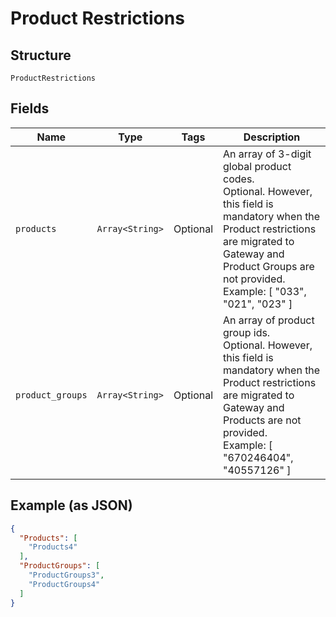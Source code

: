 
# Product Restrictions

## Structure

`ProductRestrictions`

## Fields

| Name | Type | Tags | Description |
|  --- | --- | --- | --- |
| `products` | `Array<String>` | Optional | An array of 3-digit global product codes.<br>Optional. However, this field is mandatory when the Product restrictions are migrated to Gateway and Product Groups are not provided.<br>Example: [ "033", "021", "023" ] |
| `product_groups` | `Array<String>` | Optional | An array of product group ids.<br>Optional. However, this field is mandatory when the Product restrictions are migrated to Gateway and Products are not provided.<br>Example: [ "670246404", "40557126" ] |

## Example (as JSON)

```json
{
  "Products": [
    "Products4"
  ],
  "ProductGroups": [
    "ProductGroups3",
    "ProductGroups4"
  ]
}
```

